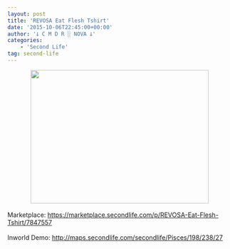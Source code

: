```yaml
---
layout: post
title: 'REVOSA Eat Flesh Tshirt'
date: '2015-10-06T22:45:00+00:00'
author: '𐕣 C M D R ░ NOVA 𐕣'
categories:
    - 'Second Life'
tag: second-life
---
```


<div style="clear: both; text-align: center;">
<a href="http://3.bp.blogspot.com/-aq5QGzFo_9c/VhROsmWu-TI/AAAAAAAAAWY/hHZUi432mh8/s1600/eatfleshad.png" style="margin-left: 1em; margin-right: 1em;"><img border="0" height="300" src="http://3.bp.blogspot.com/-aq5QGzFo_9c/VhROsmWu-TI/AAAAAAAAAWY/hHZUi432mh8/s400/eatfleshad.png" width="400" /></a></div>
<br />
Marketplace: <a href="https://marketplace.secondlife.com/p/REVOSA-Eat-Flesh-Tshirt/7847557" target="_blank" rel="noopener">https://marketplace.secondlife.com/p/REVOSA-Eat-Flesh-Tshirt/7847557</a><br />
<br />
Inworld Demo: <a href="http://maps.secondlife.com/secondlife/Pisces/198/238/27" target="_blank" rel="noopener">http://maps.secondlife.com/secondlife/Pisces/198/238/27</a>